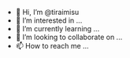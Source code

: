 - 👋 Hi, I’m @tiraimisu
- 👀 I’m interested in ...
- 🌱 I’m currently learning ...
- 💞️ I’m looking to collaborate on ...
- 📫 How to reach me ...

<!---
tiraimisu/tiraimisu is a ✨ special ✨ repository because its `README.md` (this file) appears on your GitHub profile.
You can click the Preview link to take a look at your changes.
--->
